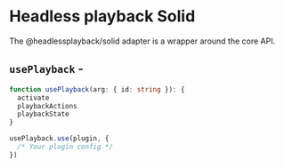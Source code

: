 <script setup>
import BundleSize from '../../components/BundleSize.vue'
</script>

# Headless playback Solid

The @headlessplayback/solid adapter is a wrapper around the core API.

## `usePlayback` - <BundleSize func="usePlayback" pkg="@headlessplayback/solid" />

```ts
function usePlayback(arg: { id: string }): {
  activate
  playbackActions
  playbackState
}

usePlayback.use(plugin, {
  /* Your plugin config */
})
```

